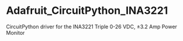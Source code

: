 # Adafruit_CircuitPython_INA3221
CircuitPython driver for the INA3221 Triple 0-26 VDC, ±3.2 Amp Power Monitor
